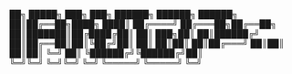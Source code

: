 
██╗ █████╗ ███╗   ███╗     ██████╗  ██████╗ ██████╗ 
██║██╔══██╗████╗ ████║    ██╔════╝ ██╔═══██╗██╔══██╗
██║███████║██╔████╔██║    ██║  ███╗██║   ██║██████╔╝
██║██╔══██║██║╚██╔╝██║    ██║   ██║██║   ██║██╔═══╝ 
██║██║  ██║██║ ╚═╝ ██║    ╚██████╔╝╚██████╔╝██║     
╚═╝╚═╝  ╚═╝╚═╝     ╚═╝     ╚═════╝  ╚═════╝ ╚═╝     


<!---
LukaZiegler/LukaZiegler is a ✨ special ✨ repository because its `README.md` (this file) appears on your GitHub profile.
You can click the Preview link to take a look at your changes.
--->

